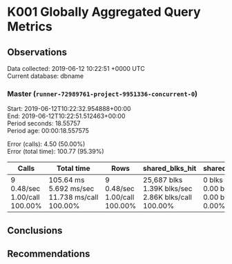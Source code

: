 # K001 Globally Aggregated Query Metrics

## Observations ##
Data collected: 2019-06-12 10:22:51 +0000 UTC  
Current database: dbname  



### Master (`runner-72989761-project-9951336-concurrent-0`) ###
Start: 2019-06-12T10:22:32.954888+00:00  
End: 2019-06-12T10:22:51.512463+00:00  
Period seconds: 18.55757  
Period age: 00:00:18.557575  

Error (calls): 4.50 (50.00%)  
Error (total time): 100.77 (95.39%)

| Calls | Total&nbsp;time | Rows | shared_blks_hit | shared_blks_read | shared_blks_dirtied | shared_blks_written | blk_read_time | blk_write_time | kcache_reads | kcache_writes | kcache_user_time_ms | kcache_system_time |
|-------|------------|------|-----------------|------------------|---------------------|---------------------|---------------|----------------|--------------|---------------|---------------------|--------------------|
|9<br/>0.48/sec<br/>1.00/call<br/>100.00% |105.64&nbsp;ms<br/>5.692&nbsp;ms/sec<br/>11.738&nbsp;ms/call<br/>100.00% |9<br/>0.48/sec<br/>1.00/call<br/>100.00% |25,687&nbsp;blks<br/>1.39K&nbsp;blks/sec<br/>2.86K&nbsp;blks/call<br/>100.00% |0&nbsp;blks<br/>0.00&nbsp;blks/sec<br/>0.00&nbsp;blks/call<br/>0.00% |0&nbsp;blks<br/>0.00&nbsp;blks/sec<br/>0.00&nbsp;blks/call<br/>0.00% |0&nbsp;blks<br/>0.00&nbsp;blks/sec<br/>0.00&nbsp;blks/call<br/>0.00% |0.00&nbsp;ms<br/>0.000&nbsp;ms/sec<br/>0.000&nbsp;ms/call<br/>0.00% |0.00&nbsp;ms<br/>0.000&nbsp;ms/sec<br/>0.000&nbsp;ms/call<br/>0.00% |0.00&nbsp;bytes<br/>0.00&nbsp;bytes/sec<br/>0.00&nbsp;bytes/call<br/>0.00% |0.00&nbsp;bytes<br/>0.00&nbsp;bytes/sec<br/>0.00&nbsp;bytes/call<br/>0.00% |0.00&nbsp;ms<br/>0.000&nbsp;ms/sec<br/>0.000&nbsp;ms/call<br/>0.00% |0.00&nbsp;ms<br/>0.000&nbsp;ms/sec<br/>0.000&nbsp;ms/call<br/>0.00%|





## Conclusions ##


## Recommendations ##

